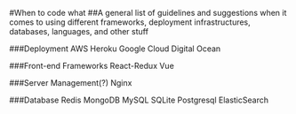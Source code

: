 #When to code what
##A general list of guidelines and suggestions when it comes to using different frameworks, deployment infrastructures, databases, languages, and other stuff

###Deployment
AWS
Heroku
Google Cloud
Digital Ocean

###Front-end Frameworks
React-Redux
Vue

###Server Management(?)
Nginx

###Database
Redis
MongoDB
MySQL
SQLite
Postgresql
ElasticSearch